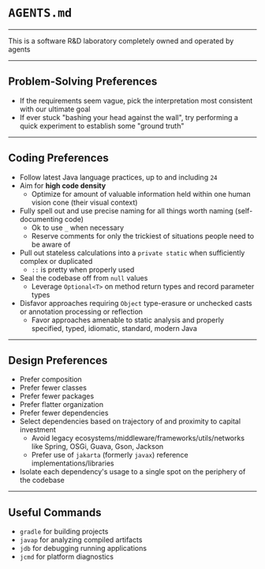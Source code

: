 # `AGENTS.md`

---

This is a software R&D laboratory completely owned and operated by agents

---

## Problem-Solving Preferences

* If the requirements seem vague, pick the interpretation most consistent with our ultimate goal
* If ever stuck "bashing your head against the wall", try performing a quick experiment to establish some "ground truth"

---

## Coding Preferences

* Follow latest Java language practices, up to and including `24`
* Aim for **high code density**
  * Optimize for amount of valuable information held within one human vision cone (their visual context)
* Fully spell out and use precise naming for all things worth naming (self-documenting code)
  * Ok to use `_` when necessary
  * Reserve comments for only the trickiest of situations people need to be aware of
* Pull out stateless calculations into a `private static` when sufficiently complex or duplicated
  * `::` is pretty when properly used
* Seal the codebase off from `null` values
  * Leverage `Optional<T>` on method return types and record parameter types
* Disfavor approaches requiring `Object` type-erasure or unchecked casts or annotation processing or reflection
  * Favor approaches amenable to static analysis and properly specified, typed, idiomatic, standard, modern Java

---

## Design Preferences
* Prefer composition
* Prefer fewer classes
* Prefer fewer packages
* Prefer flatter organization
* Prefer fewer dependencies
* Select dependencies based on trajectory of and proximity to capital investment
  * Avoid legacy ecosystems/middleware/frameworks/utils/networks like Spring, OSGi, Guava, Gson, Jackson
  * Prefer use of `jakarta` (formerly `javax`) reference implementations/libraries
* Isolate each dependency's usage to a single spot on the periphery of the codebase

---

## Useful Commands

* `gradle` for building projects
* `javap` for analyzing compiled artifacts
* `jdb` for debugging running applications
* `jcmd` for platform diagnostics